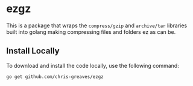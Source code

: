 # ezgz

This is a package that wraps the `compress/gzip` and `archive/tar` libraries built into golang making compressing files and folders ez as can be.

## Install Locally

To download and install the code locally, use the following command:

```bash
go get github.com/chris-greaves/ezgz
```
